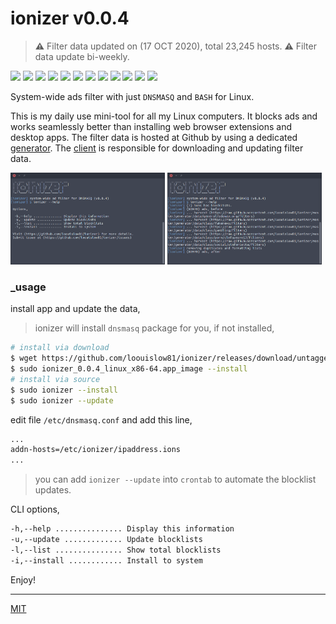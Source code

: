 # ionizer v0.0.4

> **⚠** Filter data updated on (17 OCT 2020), total 23,245 hosts.
> **⚠** Filter data update bi-weekly.

<p align="left">
  <img src="https://badgen.net/github/release/loouislow81/ionizer">
  <img src="https://badgen.net/github/releases/loouislow81/ionizer">
  <img src="https://badgen.net/github/assets-dl/loouislow81/ionizer">
  <img src="https://badgen.net/github/branches/loouislow81/ionizer">
  <img src="https://badgen.net/github/forks/loouislow81/ionizer">
  <img src="https://badgen.net/github/stars/loouislow81/ionizer">
  <img src="https://badgen.net/github/watchers/loouislow81/ionizer">
  <img src="https://badgen.net/github/tag/loouislow81/ionizer">
  <img src="https://badgen.net/github/commits/loouislow81/ionizer">
  <img src="https://badgen.net/github/last-commit/loouislow81/ionizer">
  <img src="https://badgen.net/github/contributors/loouislow81/ionizer">
  <img src="https://badgen.net/github/license/loouislow81/ionizer">
</p>

System-wide ads filter with just `DNSMASQ` and `BASH` for Linux.

This is my daily use mini-tool for all my Linux computers. It blocks ads and works seamlessly better than installing web browser extensions and desktop apps. The filter data is hosted at Github by using a dedicated [generator](https://github.com/loouislow81/ionizer/tree/master/generator). The [client](https://github.com/loouislow81/ionizer/tree/master/client) is responsible for downloading and updating filter data.

<p align="left">
  <img src="assets/screenshot_01.png" width="49%" height="auto">
  <img src="assets/screenshot_02.png" width="49%" height="auto">
</p>


### _usage

install app and update the data,

> ionizer will install `dnsmasq` package for you, if not installed,

```bash
# install via download
$ wget https://github.com/loouislow81/ionizer/releases/download/untagged-5240e09eafb9428546b3/ionizer_0.0.4_linux_x86-64.app_image
$ sudo ionizer_0.0.4_linux_x86-64.app_image --install
# install via source
$ sudo ionizer --install
$ sudo ionizer --update
```

edit file `/etc/dnsmasq.conf` and add this line,

```bash
...
addn-hosts=/etc/ionizer/ipaddress.ions
...
```

> you can add `ionizer --update` into `crontab` to automate the blocklist updates.

CLI options,

```bash
-h,--help ............... Display this information
-u,--update ............. Update blocklists
-l,--list ............... Show total blocklists
-i,--install ............ Install to system
```

Enjoy!

---

[MIT](https://github.com/loouislow81/ionizer/blob/master/LICENSE)

